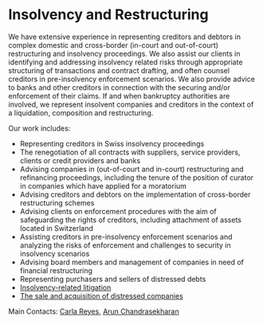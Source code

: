 # Insolvency and Restructuring

We have extensive experience in representing creditors and debtors in complex domestic and cross-border (in-court and out-of-court) restructuring and insolvency proceedings. We also assist our clients in identifying and addressing insolvency related risks through appropriate structuring of transactions and contract drafting, and often counsel creditors in pre-insolvency enforcement scenarios. We also provide advice to banks and other creditors in connection with the securing and/or enforcement of their claims. If and when bankruptcy authorities are involved, we represent insolvent companies and creditors in the context of a liquidation, composition and restructuring.

Our work includes:

- Representing creditors in Swiss insolvency proceedings
- The renegotiation of all contracts with suppliers, service providers, clients or credit providers and banks
- Advising companies in (out-of-court and in-court) restructuring and refinancing proceedings, including the tenure of the position of curator in companies which have applied for a moratorium
- Advising creditors and debtors on the implementation of cross-border restructuring schemes
- Advising clients on enforcement procedures with the aim of safeguarding the rights of creditors, including attachment of assets located in Switzerland
- Assisting creditors in pre-insolvency enforcement scenarios and analyzing the risks of enforcement and challenges to security in insolvency scenarios
- Advising board members and management of companies in need of financial restructuring
- Representing purchasers and sellers of distressed debts
- [Insolvency-related litigation](/en/practice-areas/litigation-arbitration)
- [The sale and acquisition of distressed companies](/en/practice-areas/ma-private-equity-venture-capital)

Main Contacts: [Carla Reyes](/en/team/cr), [Arun Chandrasekharan](/en/team/ac)